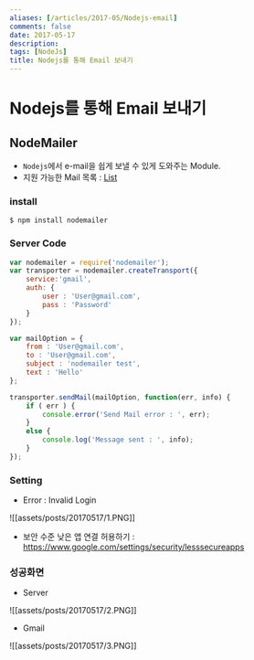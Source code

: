 ```yaml
---
aliases: [/articles/2017-05/Nodejs-email]
comments: false
date: 2017-05-17
description: 
tags: [NodeJs]
title: Nodejs를 통해 Email 보내기
---
```

# Nodejs를 통해 Email 보내기
## NodeMailer
- `Nodejs`에서 e-mail을 쉽게 보낼 수 있게 도와주는 Module.
- 지원 가능한 Mail 목록 : [List](https://github.com/nodemailer/nodemailer/blob/5be7c902e953043be3618d747c349f02405f003b/lib/well-known/services.json)

### install

```
$ npm install nodemailer
```

### Server Code

``` javascript
var nodemailer = require('nodemailer');
var transporter = nodemailer.createTransport({
    service:'gmail',
    auth: {
        user : 'User@gmail.com',
        pass : 'Password'
    }
});

var mailOption = {
    from : 'User@gmail.com',
    to : 'User@gmail.com',
    subject : 'nodemailer test',
    text : 'Hello'
};

transporter.sendMail(mailOption, function(err, info) {
    if ( err ) {
        console.error('Send Mail error : ', err);
    }
    else {
        console.log('Message sent : ', info);
    }
});
```


### Setting
- Error : Invalid Login

![[assets/posts/20170517/1.PNG]]

- 보안 수준 낮은 앱 연결 허용하기 : <https://www.google.com/settings/security/lesssecureapps>


### 성공화면

- Server

![[assets/posts/20170517/2.PNG]]

- Gmail

![[assets/posts/20170517/3.PNG]]
